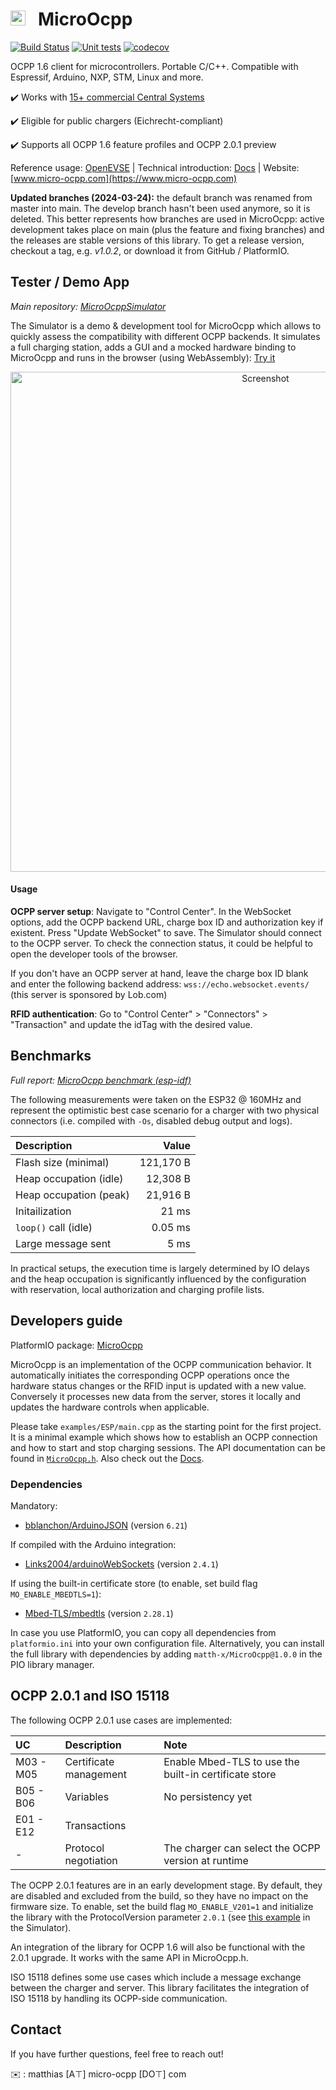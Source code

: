 # <img src="https://github.com/matth-x/MicroOcpp/assets/63792403/1c49d1ad-7afc-48d3-a54e-9aef2d4886db" alt="Icon" height="24"> &nbsp; MicroOcpp

[![Build Status]( https://github.com/matth-x/MicroOcpp/workflows/PlatformIO%20CI/badge.svg)](https://github.com/matth-x/MicroOcpp/actions)
[![Unit tests]( https://github.com/matth-x/MicroOcpp/workflows/Unit%20tests/badge.svg)](https://github.com/matth-x/MicroOcpp/actions)
[![codecov](https://codecov.io/github/matth-x/ArduinoOcpp/branch/develop/graph/badge.svg?token=UN6LO96HM7)](https://codecov.io/github/matth-x/ArduinoOcpp)

OCPP 1.6 client for microcontrollers. Portable C/C++. Compatible with Espressif, Arduino, NXP, STM, Linux and more.

:heavy_check_mark: Works with [15+ commercial Central Systems](https://www.micro-ocpp.com/#h.314525e8447cc93c_81)

:heavy_check_mark: Eligible for public chargers (Eichrecht-compliant)

:heavy_check_mark: Supports all OCPP 1.6 feature profiles and OCPP 2.0.1 preview

Reference usage: [OpenEVSE](https://github.com/OpenEVSE/ESP32_WiFi_V4.x/blob/master/src/ocpp.cpp) | Technical introduction: [Docs](https://matth-x.github.io/MicroOcpp/intro-tech) | Website: [www.micro-ocpp.com](https://www.micro-ocpp.com)

**Updated branches (2024-03-24):** the default branch was renamed from master into main. The develop branch hasn't been used anymore, so it is deleted. This better represents how branches are used in MicroOcpp: active development takes place on main (plus the feature and fixing branches) and the releases are stable versions of this library. To get a release version, checkout a tag, e.g. *v1.0.2*, or download it from GitHub / PlatformIO.

## Tester / Demo App

*Main repository: [MicroOcppSimulator](https://github.com/matth-x/MicroOcppSimulator)*

The Simulator is a demo & development tool for MicroOcpp which allows to quickly assess the compatibility with different OCPP backends. It simulates a full charging station, adds a GUI and a mocked hardware binding to MicroOcpp and runs in the browser (using WebAssembly): [Try it](https://demo.micro-ocpp.com/)

<div align="center"><img src="https://github.com/matth-x/MicroOcpp/assets/63792403/27f2819b-41fd-41a7-88a8-9e673b8a88b8" alt="Screenshot" width="800em" href="https://demo.micro-ocpp.com/"></div>

#### Usage

**OCPP server setup**: Navigate to "Control Center". In the WebSocket options, add the OCPP backend URL, charge box ID and authorization key if existent. Press "Update WebSocket" to save. The Simulator should connect to the OCPP server. To check the connection status, it could be helpful to open the developer tools of the browser.

If you don't have an OCPP server at hand, leave the charge box ID blank and enter the following backend address: `wss://echo.websocket.events/` (this server is sponsored by Lob.com)

**RFID authentication**: Go to "Control Center" > "Connectors" > "Transaction" and update the idTag with the desired value.

## Benchmarks

*Full report: [MicroOcpp benchmark (esp-idf)](https://github.com/matth-x/MicroOcpp-benchmark)*

The following measurements were taken on the ESP32 @ 160MHz and represent the optimistic best case scenario for a charger with two physical connectors (i.e. compiled with `-Os`, disabled debug output and logs).

| Description | Value |
| :--- | ---: |
| Flash size (minimal) | 121,170 B |
| Heap occupation (idle) | 12,308 B |
| Heap occupation (peak) | 21,916 B |
| Initailization | 21 ms |
| `loop()` call (idle) | 0.05 ms |
| Large message sent | 5 ms |

In practical setups, the execution time is largely determined by IO delays and the heap occupation is significantly influenced by the configuration with reservation, local authorization and charging profile lists.

## Developers guide

PlatformIO package: [MicroOcpp](https://registry.platformio.org/libraries/matth-x/MicroOcpp)

MicroOcpp is an implementation of the OCPP communication behavior. It automatically initiates the corresponding OCPP operations once the hardware status changes or the RFID input is updated with a new value. Conversely it processes new data from the server, stores it locally and updates the hardware controls when applicable.

Please take `examples/ESP/main.cpp` as the starting point for the first project. It is a minimal example which shows how to establish an OCPP connection and how to start and stop charging sessions. The API documentation can be found in [`MicroOcpp.h`](https://github.com/matth-x/MicroOcpp/blob/main/src/MicroOcpp.h). Also check out the [Docs](https://matth-x.github.io/MicroOcpp).

### Dependencies

Mandatory:

- [bblanchon/ArduinoJSON](https://github.com/bblanchon/ArduinoJson) (version `6.21`)

If compiled with the Arduino integration:

- [Links2004/arduinoWebSockets](https://github.com/Links2004/arduinoWebSockets) (version `2.4.1`)

If using the built-in certificate store (to enable, set build flag `MO_ENABLE_MBEDTLS=1`):

- [Mbed-TLS/mbedtls](https://github.com/Mbed-TLS/mbedtls) (version `2.28.1`)

In case you use PlatformIO, you can copy all dependencies from `platformio.ini` into your own configuration file. Alternatively, you can install the full library with dependencies by adding `matth-x/MicroOcpp@1.0.0` in the PIO library manager.

## OCPP 2.0.1 and ISO 15118

The following OCPP 2.0.1 use cases are implemented:

| UC | Description | Note |
| :--- | :--- | :--- |
| M03 - M05 | Certificate management | Enable Mbed-TLS to use the built-in certificate store |
| B05 - B06 | Variables | No persistency yet |
| E01 - E12 | Transactions | |
| - | Protocol negotiation | The charger can select the OCPP version at runtime |

The OCPP 2.0.1 features are in an early development stage. By default, they are disabled and excluded from the build, so they have no impact on the firmware size. To enable, set the build flag `MO_ENABLE_V201=1` and initialize the library with the ProtocolVersion parameter `2.0.1`  (see [this example](https://github.com/matth-x/MicroOcppSimulator/blob/657e606c3b178d3add242935d413c72624130ff3/src/main.cpp#L43-L47) in the Simulator).

An integration of the library for OCPP 1.6 will also be functional with the 2.0.1 upgrade. It works with the same API in MicroOcpp.h.

ISO 15118 defines some use cases which include a message exchange between the charger and server. This library facilitates the integration of ISO 15118 by handling its OCPP-side communication.

## Contact

If you have further questions, feel free to reach out!

:envelope: : matthias [A⊤] micro-ocpp [DО⊤] com
